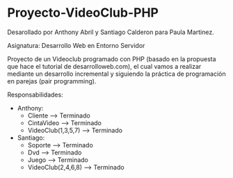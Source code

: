# Proyecto-VideoClub-PHP

Desarollado por Anthony Abril y Santiago Calderon para Paula Martinez.

Asignatura: Desarrollo Web en Entorno Servidor

Proyecto de un Videoclub programado con PHP (basado en la propuesta que hace el tutorial de desarrolloweb.com), el cual vamos a realizar mediante un desarrollo incremental y siguiendo la práctica de programación en parejas (pair programming).

Responsabilidades:
- Anthony:
    + Cliente --> Terminado
    + CintaVideo --> Terminado
    + VideoClub(1,3,5,7) --> Terminado
- Santiago:
    + Soporte --> Terminado
    + Dvd --> Terminado
    + Juego --> Terminado
    + VideoClub(2,4,6,8) --> Terminado
